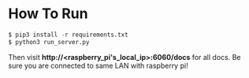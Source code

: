# How To Run

```python
$ pip3 install -r requirements.txt
$ python3 run_server.py
```

Then visit **http://<raspberry_pi's_local_ip>:6060/docs** for all docs. Be sure you are connected to same LAN with raspberry pi!
